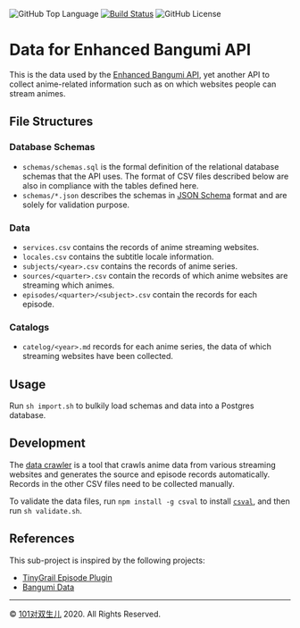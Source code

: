 ![GitHub Top Language](https://img.shields.io/github/languages/top/maobowen/enhanced-bangumi-api-data)
[![Build Status](https://travis-ci.com/maobowen/enhanced-bangumi-api-data.svg?branch=master)](https://travis-ci.com/maobowen/enhanced-bangumi-api-data)
![GitHub License](https://img.shields.io/github/license/maobowen/enhanced-bangumi-api-data)

# Data for Enhanced Bangumi API

This is the data used by the [Enhanced Bangumi API](https://github.com/maobowen/enhanced-bangumi-api), yet another API to collect anime-related information such as on which websites people can stream animes.

## File Structures

### Database Schemas

- `schemas/schemas.sql` is the formal definition of the relational database schemas that the API uses. The format of CSV files described below are also in compliance with the tables defined here.
- `schemas/*.json` describes the schemas in [JSON Schema](https://json-schema.org/understanding-json-schema/reference/) format and are solely for validation purpose.

### Data

- `services.csv` contains the records of anime streaming websites.
- `locales.csv` contains the subtitle locale information.
- `subjects/<year>.csv` contains the records of anime series.
- `sources/<quarter>.csv` contain the records of which anime websites are streaming which animes.
- `episodes/<quarter>/<subject>.csv` contain the records for each episode.

### Catalogs

- `catelog/<year>.md` records for each anime series, the data of which streaming websites have been collected.

## Usage

Run `sh import.sh` to bulkily load schemas and data into a Postgres database.

## Development

The [data crawler](https://github.com/maobowen/enhanced-bangumi-api-data-crawler) is a tool that crawls anime data from various streaming websites and generates the source and episode records automatically. Records in the other CSV files need to be collected manually.

To validate the data files, run `npm install -g csval` to install [`csval`](https://github.com/travishorn/csval), and then run `sh validate.sh`.

## References

This sub-project is inspired by the following projects: 

- [TinyGrail Episode Plugin](https://bgm.tv/group/topic/346036)
- [Bangumi Data](https://github.com/bangumi-data/bangumi-data)

---

© [101对双生儿](https://bmao.tech/) 2020. All Rights Reserved.

